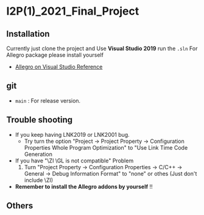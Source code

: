 # I2P(1)_2021_Final_Project

## Installation

Currently just clone the project and Use **Visual Studio 2019** run the `.sln`
For Allegro package please install yourself

- [Allegro on Visual Studio Reference](https://gamefromscratch.com/allegro-tutorial-series-part-1-getting-started/)

## git

- `main` : For release version.

## Trouble shooting

- If you keep having LNK2019 or LNK2001 bug.
	- Try turn the option "Project -> Project Property -> Configuration Properties Whole Program Optimization" to "Use Link Time Code Generation
- If you have "\ZI \GL is not compatible" Problem
	1. Turn "Project Property -> Configuration Properties -> C/C++ -> General -> Debug Information Format" to "none" or othes (Just don't include \ZI)
- **Remember to install the Allegro addons by yourself** !!
	

## Others 
